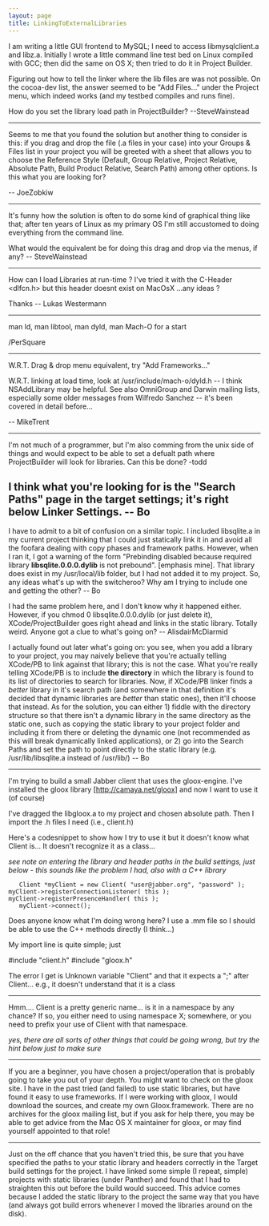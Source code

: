```yaml
---
layout: page
title: LinkingToExternalLibraries
---
```




I am writing a little GUI frontend to MySQL; I need to access libmysqlclient.a and libz.a. Initially I wrote a little command line test bed on Linux compiled with GCC; then did the same on OS X; then tried to do it in Project Builder.

Figuring out how to tell the linker where the lib files are was not possible. On the cocoa-dev list, the answer seemed to be "Add Files..." under the Project menu, which indeed works (and my testbed compiles and runs fine).

How do you set the library load path in ProjectBuilder? --SteveWainstead

----

Seems to me that you found the solution but another thing to consider is this: if you drag and drop the file (.a files in your case) into your Groups & Files list in your project you will be greeted with a sheet that allows you to choose the Reference Style (Default, Group Relative, Project Relative, Absolute Path, Build Product Relative, Search Path) among other options. Is this what you are looking for?

-- JoeZobkiw

----

It's funny how the solution is often to do some kind of graphical thing like that; after ten years of Linux as my primary OS I'm still accustomed to doing everything from the command line.

What would the equivalent be for doing this drag and drop via the menus, if any? -- SteveWainstead

----

How can I load Libraries at run-time ? I've tried it with the C-Header <dlfcn.h> but this header doesnt exist on MacOsX ...any ideas ?

Thanks
-- Lukas Westermann

----

man ld, man libtool, man dyld, man Mach-O for a start

/PerSquare

----

W.R.T. Drag & drop menu equivalent, try "Add Frameworks..."

W.R.T. linking at load time, look at /usr/include/mach-o/dyld.h -- I think NSAddLibrary may be helpful. See also OmniGroup and Darwin mailing lists, especially some older messages from Wilfredo Sanchez -- it's been covered in detail before...

-- MikeTrent 

----

I'm not much of a programmer, but I'm also comming from the unix side of things and would expect to be able to set a defualt path where ProjectBuilder will look for libraries.  Can this be done?
-todd

I think what you're looking for is the "Search Paths" page in the target settings; it's right below Linker Settings. -- Bo
----

I have to admit to a bit of confusion on a similar topic.  I included libsqlite.a in my current project thinking that I could just statically link it in and avoid all the foofara dealing with copy phases and framework paths.  However, when I ran it, I got a warning of the form "Prebinding disabled because required library **libsqlite.0.0.0.dylib** is not prebound". [emphasis mine].  That library does exist in my /usr/local/lib folder, but I had not added it to my project.  So, any ideas what's up with the switcheroo?  Why am I trying to include one and getting the other?  -- Bo

I had the same problem here, and I don't know why it happened either. However, if you chmod 0 libsqlite.0.0.0.dylib (or just delete it), XCode/ProjectBuilder goes right ahead and links in the static library. Totally weird. Anyone got a clue to what's going on? -- AlisdairMcDiarmid

I actually found out later what's going on: you see, when you add a library to your project, you may naively believe that you're actually telling XCode/PB to link against that library; this is not the case.  What you're really telling XCode/PB is to include **the directory** in which the library is found to its list of directories to search for libraries.  Now, if XCode/PB linker finds a *better* library in it's search path (and somewhere in that definition it's decided that dynamic libraries are *better* than static ones), then it'll choose that instead.  As for the solution, you can either 1) fiddle with the directory structure so that there isn't a dynamic library in the same directory as the static one, such as copying the static library to your project folder and including it from there or deleting the dynamic one (not recommended as this will break dynamically linked applications), or 2) go into the Search Paths and set the path to point directly to the static library (e.g. /usr/lib/libsqlite.a instead of /usr/lib/)  -- Bo

----

I'm trying to build a small Jabber client that uses the gloox-engine.
I've installed the gloox library [http://camaya.net/gloox] and now I want to use it (of course)

I've dragged the libgloox.a to my project and chosen absolute path.
Then I import the .h files I need (i.e., client.h)

Here's a codesnippet to show how I try to use it but it doesn't know what Client is...
It doesn't recognize it as a class...

*see note on entering the library and header paths in the build settings, just below - this sounds like the problem I had, also with a C++ library*

    
       Client *myClient = new Client( "user@jabber.org", "password" );
	myClient->registerConnectionListener( this );
	myClient->registerPresenceHandler( this );
       myClient->connect();


Does anyone know what I'm doing wrong here?
I use a .mm file so I should be able to use the C++ methods directly (I think...)

My import line is quite simple; just
    
#include "client.h"
#include "gloox.h"


The error I get is 
Unknown variable "Client" and that it expects a ";" after Client...
e.g., it doesn't understand that it is a class

----
Hmm.... Client is a pretty generic name... is it in a namespace by any chance? If so, you either need to     using namespace X; somewhere, or you need to prefix your use of     Client with that namespace.

*yes, there are all sorts of other things that could be going wrong, but try the hint below just to make sure*

----
If you are a beginner, you have chosen a project/operation that is probably going to take you out of your depth. You might want to check on the gloox site.
I have in the past tried (and failed) to use static libraries, but have found it easy to use frameworks. If I were working with gloox, I would download the sources, and create my own Gloox.framework.
There are no archives for the gloox mailing list, but if you ask for help there, you may be able to get advice from the Mac OS X maintainer for gloox, or may find yourself appointed to that role!

----

Just on the off chance that you haven't tried this, be sure that you have specified the paths to your static library and headers correctly in the Target build settings for the project. I have linked some simple (I repeat, simple) projects with static libraries (under Panther) and found that I had to straighten this out before the build would succeed. This advice comes because I added the static library to the project the same way that you have (and always got build errors whenever I moved the libraries around on the disk).

